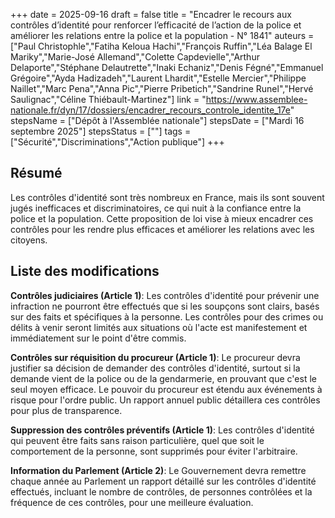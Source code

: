 +++
date = 2025-09-16
draft = false
title = "Encadrer le recours aux contrôles d’identité pour renforcer l’efficacité de l’action de la police et améliorer les relations entre la police et la population - N° 1841"
auteurs = ["Paul Christophle","Fatiha Keloua Hachi","François Ruffin","Léa Balage El Mariky","Marie-José Allemand","Colette Capdevielle","Arthur Delaporte","Stéphane Delautrette","Inaki Echaniz","Denis Fégné","Emmanuel Grégoire","Ayda Hadizadeh","Laurent Lhardit","Estelle Mercier","Philippe Naillet","Marc Pena","Anna Pic","Pierre Pribetich","Sandrine Runel","Hervé Saulignac","Céline Thiébault-Martinez"]
link = "https://www.assemblee-nationale.fr/dyn/17/dossiers/encadrer_recours_controle_identite_17e"
stepsName = ["Dépôt à l'Assemblée nationale"]
stepsDate = ["Mardi 16 septembre 2025"]
stepsStatus = [""]
tags = ["Sécurité","Discriminations","Action publique"]
+++

## Résumé

Les contrôles d'identité sont très nombreux en France, mais ils sont souvent jugés inefficaces et discriminatoires, ce qui nuit à la confiance entre la police et la population. Cette proposition de loi vise à mieux encadrer ces contrôles pour les rendre plus efficaces et améliorer les relations avec les citoyens.

## Liste des modifications

**Contrôles judiciaires (Article 1)**: Les contrôles d'identité pour prévenir une infraction ne pourront être effectués que si les soupçons sont clairs, basés sur des faits et spécifiques à la personne. Les contrôles pour des crimes ou délits à venir seront limités aux situations où l'acte est manifestement et immédiatement sur le point d'être commis.

**Contrôles sur réquisition du procureur (Article 1)**: Le procureur devra justifier sa décision de demander des contrôles d'identité, surtout si la demande vient de la police ou de la gendarmerie, en prouvant que c'est le seul moyen efficace. Le pouvoir du procureur est étendu aux événements à risque pour l'ordre public. Un rapport annuel public détaillera ces contrôles pour plus de transparence.

**Suppression des contrôles préventifs (Article 1)**: Les contrôles d'identité qui peuvent être faits sans raison particulière, quel que soit le comportement de la personne, sont supprimés pour éviter l'arbitraire.

**Information du Parlement (Article 2)**: Le Gouvernement devra remettre chaque année au Parlement un rapport détaillé sur les contrôles d'identité effectués, incluant le nombre de contrôles, de personnes contrôlées et la fréquence de ces contrôles, pour une meilleure évaluation.
